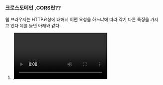 ### 크로스도메인 ,CORS란??

웹 브라우저는 HTTP요청에 대해서 어떤 요청을 하느냐에 따라 각기 다른 특징을 가지고 있다.예를 들면 아래와 같다.

1. <img>,<video>,<script>,<link>태그는 기본적으로 Cross-origin 정책을 지원한다.
  
  다른 소스의 리소스에 접근하는 것이 가능하다.
  
2. XMLHttpRequest,Fetch API => 기본적으로 Same-origin 정책을 따름
  - 다른 도메인에게 ajax요청 API호출 시
  
  
  
#### ajax
  
  Ajax란 Asynchronous JavaScript and XML의 약자이다.
  자바스크립트를 이용해서 비동기식으로 XML을 이용하여 서버와 통신하는 방식이다.
  한마디로 자바스크립트를 통해서 서버에 데이터를 비동기 방식으로 요청하는 것이다.
  비동기식이란 여러가지 일이 동시적으로 발생한다는 뜻으로, 서버와 통신하는 동안 다른 작업을 할 수 있다는 의미한다.

#### XML
  XML은 HTML과 매우 비슷한 문자 기반의 마크업 언어(text-based markup language)이다.
 
#### HTML과 XML의 차이?
  HTML은 웹페이지 구조를 만들기 위한 표준 마크업 언어이고,
  XML은 사람과 기계가 읽을 수 있는 형식으로 문서를 인코딩하기 위한 규칙 집합을 정의하는 마크업언어이다.
  
  HTML은 웹페이지 구조를 개발하는데 사용되고 XML은 다양한 플랫폼 간에 데이터 교환을 하는데 사용된다.


웹 개발시 자바스크립트로 외부 서버 경로로 ajax 요청을 날리면 에러가 나면서 요청이 실패한다.
외부로 요청이 안되는 것은 자바스크립트 엔진 표준 스펙에 `동일 출처정책(same-origin-policy)`이라는 보안 규칙이 있기 때문이다.
이 정책에 의해 자바스크립트는 다른 웹페이지에 접근할 때는 같은 출처의 페이지에만 접근이 가능하다.

이 정책이 초기에는 웹 사이트의 보안을 위한 좋은 방법으로 생각되었으나 요즘은 여러 도메인에 걸쳐서 구성되는 대규모 웹프로젝트가 많고 REST API등을 이용한 외부 호출이 많아지는 상황에서는 거추장스러운 기술이 되기도 한다.

그래서 만들어진 추가 정책이` CORS(cross-origin Resource Sharing)`이다. 이 정책의 특징은 `서버에서 외부 요청을 허용할 경우 ajax요청이 가능해지는 방식`이다. cors는 웹 브라우저에서 외부 도메인 서버와 통신하기 위한 방식을 표준화한 스펙이다. 웹 브라우저가 사용하려는 정보를 읽을 수 있도록 허가된 도메인 집합을 서버에게 알려주는 HTTP헤더를 추가하는 방식으로 Cross Domain문제를 해결한다.


참고: https://inpa.tistory.com/entry/WEB-%F0%9F%93%9A-CORS-%F0%9F%92%AF-%EC%A0%95%EB%A6%AC-%ED%95%B4%EA%B2%B0-%EB%B0%A9%EB%B2%95-%F0%9F%91%8F#thankYou
  https://hanamon.kr/htm-xml-%EC%B0%A8%EC%9D%B4%EC%A0%90/
